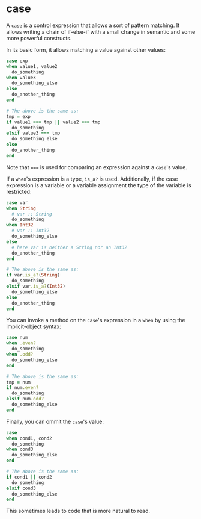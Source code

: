 # case

A `case` is a control expression that allows a sort of pattern matching. It allows writing a chain of if-else-if with a small change in semantic and some more powerful constructs.

In its basic form, it allows matching a value against other values:

``` ruby
case exp
when value1, value2
  do_something
when value3
  do_something_else
else
  do_another_thing
end

# The above is the same as:
tmp = exp
if value1 === tmp || value2 === tmp
  do_something
elsif value3 === tmp
  do_something_else
else
  do_another_thing
end
```

Note that `===` is used for comparing an expression against a `case`'s value.

If a `when`'s expression is a type, `is_a?` is used. Additionally, if the case expression is a variable or a variable assignment the type of the variable is restricted:

``` ruby
case var
when String
  # var :: String
  do_something
when Int32
  # var :: Int32
  do_something_else
else
  # here var is neither a String nor an Int32
  do_another_thing
end

# The above is the same as:
if var.is_a?(String)
  do_something
elsif var.is_a?(Int32)
  do_something_else
else
  do_another_thing
end
```

You can invoke a method on the `case`'s expression in a `when` by using the implicit-object syntax:

``` ruby
case num
when .even?
  do_something
when .odd?
  do_something_else
end

# The above is the same as:
tmp = num
if num.even?
  do_something
elsif num.odd?
  do_something_else
end
```

Finally, you can ommit the `case`'s value:

``` ruby
case
when cond1, cond2
  do_something
when cond3
  do_something_else
end

# The above is the same as:
if cond1 || cond2
  do_something
elsif cond3
  do_something_else
end
```

This sometimes leads to code that is more natural to read.
